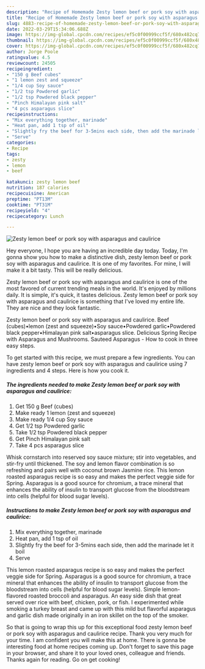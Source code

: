 ```yaml
---
description: "Recipe of Homemade Zesty lemon beef or pork soy with asparagus and caulirice"
title: "Recipe of Homemade Zesty lemon beef or pork soy with asparagus and caulirice"
slug: 4883-recipe-of-homemade-zesty-lemon-beef-or-pork-soy-with-asparagus-and-caulirice
date: 2022-03-29T15:34:06.688Z
image: https://img-global.cpcdn.com/recipes/ef5c0f00999ccf5f/680x482cq70/zesty-lemon-beef-or-pork-soy-with-asparagus-and-caulirice-recipe-main-photo.jpg
thumbnail: https://img-global.cpcdn.com/recipes/ef5c0f00999ccf5f/680x482cq70/zesty-lemon-beef-or-pork-soy-with-asparagus-and-caulirice-recipe-main-photo.jpg
cover: https://img-global.cpcdn.com/recipes/ef5c0f00999ccf5f/680x482cq70/zesty-lemon-beef-or-pork-soy-with-asparagus-and-caulirice-recipe-main-photo.jpg
author: Jorge Poole
ratingvalue: 4.5
reviewcount: 24505
recipeingredient:
- "150 g Beef cubes"
- "1 lemon zest and squeeze"
- "1/4 cup Soy sauce"
- "1/2 tsp Powdered garlic"
- "1/2 tsp Powdered black pepper"
- "Pinch Himalayan pink salt"
- "4 pcs asparagus slice"
recipeinstructions:
- "Mix everything together, marinade"
- "Heat pan, add 1 tsp of oil"
- "Slightly fry the beef for 3-5mins each side, then add the marinade let it boil"
- "Serve"
categories:
- Recipe
tags:
- zesty
- lemon
- beef

katakunci: zesty lemon beef 
nutrition: 187 calories
recipecuisine: American
preptime: "PT13M"
cooktime: "PT31M"
recipeyield: "4"
recipecategory: Lunch

---
```



![Zesty lemon beef or pork soy with asparagus and caulirice](https://img-global.cpcdn.com/recipes/ef5c0f00999ccf5f/680x482cq70/zesty-lemon-beef-or-pork-soy-with-asparagus-and-caulirice-recipe-main-photo.jpg)

Hey everyone, I hope you are having an incredible day today. Today, I'm gonna show you how to make a distinctive dish, zesty lemon beef or pork soy with asparagus and caulirice. It is one of my favorites. For mine, I will make it a bit tasty. This will be really delicious.

Zesty lemon beef or pork soy with asparagus and caulirice is one of the most favored of current trending meals in the world. It's enjoyed by millions daily. It is simple, it's quick, it tastes delicious. Zesty lemon beef or pork soy with asparagus and caulirice is something that I've loved my entire life. They are nice and they look fantastic.

Zesty lemon beef or pork soy with asparagus and caulirice. Beef (cubes)•lemon (zest and squeeze)•Soy sauce•Powdered garlic•Powdered black pepper•Himalayan pink salt•asparagus slice. Delicious Spring Recipe with Asparagus and Mushrooms. Sauteed Asparagus - How to cook in three easy steps.


To get started with this recipe, we must prepare a few ingredients. You can have zesty lemon beef or pork soy with asparagus and caulirice using 7 ingredients and 4 steps. Here is how you cook it.

<!--inarticleads1-->

##### The ingredients needed to make Zesty lemon beef or pork soy with asparagus and caulirice:

1. Get 150 g Beef (cubes)
1. Make ready 1 lemon (zest and squeeze)
1. Make ready 1/4 cup Soy sauce
1. Get 1/2 tsp Powdered garlic
1. Take 1/2 tsp Powdered black pepper
1. Get Pinch Himalayan pink salt
1. Take 4 pcs asparagus slice


Whisk cornstarch into reserved soy sauce mixture; stir into vegetables, and stir-fry until thickened. The soy and lemon flavor combination is so refreshing and pairs well with coconut brown Jasmine rice. This lemon roasted asparagus recipe is so easy and makes the perfect veggie side for Spring. Asparagus is a good source for chromium, a trace mineral that enhances the ability of insulin to transport glucose from the bloodstream into cells (helpful for blood sugar levels). 

<!--inarticleads2-->

##### Instructions to make Zesty lemon beef or pork soy with asparagus and caulirice:

1. Mix everything together, marinade
1. Heat pan, add 1 tsp of oil
1. Slightly fry the beef for 3-5mins each side, then add the marinade let it boil
1. Serve


This lemon roasted asparagus recipe is so easy and makes the perfect veggie side for Spring. Asparagus is a good source for chromium, a trace mineral that enhances the ability of insulin to transport glucose from the bloodstream into cells (helpful for blood sugar levels). Simple lemon-flavored roasted broccoli and asparagus. An easy side dish that great served over rice with beef, chicken, pork, or fish. I experimented while smoking a turkey breast and came up with this mild but flavorful asparagus and garlic dish made originally in an iron skillet on the top of the smoker. 

So that is going to wrap this up for this exceptional food zesty lemon beef or pork soy with asparagus and caulirice recipe. Thank you very much for your time. I am confident you will make this at home. There is gonna be interesting food at home recipes coming up. Don't forget to save this page in your browser, and share it to your loved ones, colleague and friends. Thanks again for reading. Go on get cooking!
